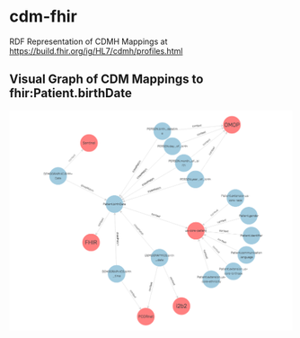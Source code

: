 # cdm-fhir
RDF Representation of CDMH Mappings at https://build.fhir.org/ig/HL7/cdmh/profiles.html

## Visual Graph of CDM Mappings to fhir:Patient.birthDate 

![fhir:Patient.birthDate](https://raw.githubusercontent.com/fhircat/cdm-fhir/master/Patient.birthDate.png "CDM Mappings to fhir:Patient.birthDate")
